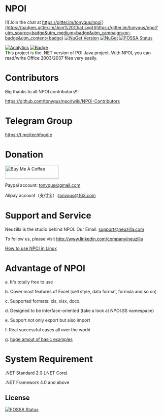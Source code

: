 NPOI
===================
[![Join the chat at https://gitter.im/tonyqus/npoi](https://badges.gitter.im/Join%20Chat.svg)](https://gitter.im/tonyqus/npoi?utm_source=badge&utm_medium=badge&utm_campaign=pr-badge&utm_content=badge)
[![NuGet Version](https://img.shields.io/nuget/v/NPOI.svg?style=flat)](https://www.nuget.org/packages/NPOI/)
[![NuGet](https://img.shields.io/nuget/dt/NPOI.svg)](https://www.nuget.org/packages/NPOI) [![FOSSA Status](https://app.fossa.com/api/projects/git%2Bgithub.com%2Ftonyqus%2Fnpoi.svg?type=shield)](https://app.fossa.com/projects/git%2Bgithub.com%2Ftonyqus%2Fnpoi?ref=badge_shield)

[![Analytics](https://ga-beacon.appspot.com/UA-39118634-1/readme)](https://github.com/tonyqus/npoi)
[![Badge](https://img.shields.io/badge/link-996.icu-red.svg)](https://996.icu/#/en_US)
<br />
This project is the .NET version of POI Java project. With NPOI, you can read/write Office 2003/2007 files very easily.<br />

Contributors
============
Big thanks to all NPOI contributors!!! 

https://github.com/tonyqus/npoi/wiki/NPOI-Contributors


Telegram Group
================
https://t.me/techfoodie

Donation
===============
<a href="https://www.buymeacoffee.com/V0BNGi3" target="_blank"><img src="https://www.buymeacoffee.com/assets/img/custom_images/orange_img.png" alt="Buy Me A Coffee" style="height: 41px !important;width: 174px !important;box-shadow: 0px 3px 2px 0px rgba(190, 190, 190, 0.5) !important;-webkit-box-shadow: 0px 3px 2px 0px rgba(190, 190, 190, 0.5) !important;" ></a>

Paypal account: tonyqus@gmail.com

Alipay account（支付宝）:tonyqus@163.com

Support and Service
===================
Neuzilla is the studio behind NPOI.
Our Email: support@neuzilla.com

To follow us, please visit http://www.linkedin.com/company/neuzilla 

[How to use NPOI in Linux](https://github.com/tonyqus/npoi/wiki/How-to-use-NPOI-on-Linux)

Advantage of NPOI
=================
a. It's totally free to use

b. Cover most features of Excel (cell style, data format, formula and so on)

c. Supported formats: xls, xlsx, docx.

d. Designed to be interface-oriented (take a look at NPOI.SS namespace)

e. Support not only export but also import

f. Real successful cases all over the world

g. [huge amout of basic examples](https://github.com/tonyqus/npoi/tree/master/examples)

System Requirement
===================
.NET Standard 2.0 (.NET Core)

.NET Framework 4.0 and above


## License
[![FOSSA Status](https://app.fossa.com/api/projects/git%2Bgithub.com%2Ftonyqus%2Fnpoi.svg?type=large)](https://app.fossa.com/projects/git%2Bgithub.com%2Ftonyqus%2Fnpoi?ref=badge_large)